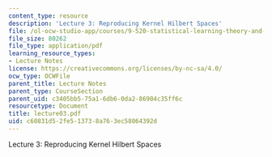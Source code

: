 ```yaml
---
content_type: resource
description: 'Lecture 3: Reproducing Kernel Hilbert Spaces'
file: /ol-ocw-studio-app/courses/9-520-statistical-learning-theory-and-applications-spring-2003/c60831d52fe513738a763ec58064392d_lecture03.pdf
file_size: 80262
file_type: application/pdf
learning_resource_types:
- Lecture Notes
license: https://creativecommons.org/licenses/by-nc-sa/4.0/
ocw_type: OCWFile
parent_title: Lecture Notes
parent_type: CourseSection
parent_uid: c3405bb5-75a1-6db6-0da2-86904c35ff6c
resourcetype: Document
title: lecture03.pdf
uid: c60831d5-2fe5-1373-8a76-3ec58064392d
---
```

Lecture 3: Reproducing Kernel Hilbert Spaces